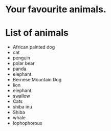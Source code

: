 # Your favourite animals.

# List of animals
- African painted dog
- cat
- penguin
- polar bear
- panda
- elephant
- Bernese Mountain Dog
- lion
- elephant
- swallow
- Cats
- shiba inu
- Shiba
- whale
- lophophorous
